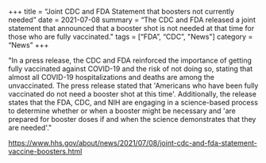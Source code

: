 +++
title = “Joint CDC and FDA Statement that boosters not currently needed”
date = 2021-07-08
summary = “The CDC and FDA released a joint statement that announced that a booster shot is not needed at that time for those who are fully vaccinated."
tags = [“FDA”, “CDC”, "News"]
category = “News”
+++

"In a press release, the CDC and FDA reinforced the importance of getting fully vaccinated against COVID-19 and the risk of not doing so, stating that almost all COVID-19 hospitalizations and deaths are among the unvaccinated. The press release stated that 'Americans who have been fully vaccinated do not need a booster shot at this time'. Additionally, the release states that the FDA, CDC, and NIH are engaging in a science-based process to determine whether or when a booster might be necessary and 'are prepared for booster doses if and when the science demonstrates that they are needed'."

https://www.hhs.gov/about/news/2021/07/08/joint-cdc-and-fda-statement-vaccine-boosters.html
